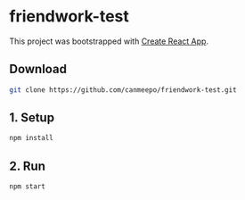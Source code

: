 # friendwork-test
This project was bootstrapped with [Create React App](https://github.com/facebookincubator/create-react-app).

## Download 
```bash
git clone https://github.com/canmeepo/friendwork-test.git
```
## 1. Setup
```bash
npm install
```
## 2. Run
```bash
npm start
